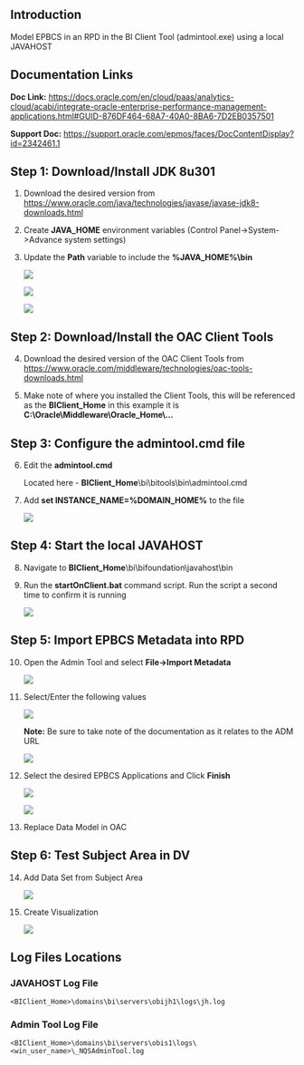 ## **Introduction**

Model EPBCS in an RPD in the BI Client Tool (admintool.exe) using a local JAVAHOST

## **Documentation Links**

**Doc Link:** <https://docs.oracle.com/en/cloud/paas/analytics-cloud/acabi/integrate-oracle-enterprise-performance-management-applications.html#GUID-876DF464-68A7-40A0-8BA6-7D2EB0357501>

**Support Doc:** <https://support.oracle.com/epmos/faces/DocContentDisplay?id=2342461.1>

## **Step 1: Download/Install JDK 8u301**

1.  Download the desired version from <https://www.oracle.com/java/technologies/javase/javase-jdk8-downloads.html>

2.  Create **JAVA\_HOME** environment variables (Control Panel-\>System-\>Advance system settings)

3.  Update the **Path** variable to include the **%JAVA\_HOME%\\bin**

    ![](images/image1.png)

    ![](images/image2.png)

    ![](images/image3.png)

## **Step 2: Download/Install the OAC Client Tools**

4.  Download the desired version of the OAC Client Tools from <https://www.oracle.com/middleware/technologies/oac-tools-downloads.html>

5.  Make note of where you installed the Client Tools, this will be referenced as the **BIClient\_Home** in this example it is **C:\\Oracle\\Middleware\\Oracle\_Home\\\...**

## **Step 3: Configure the admintool.cmd file**

6.  Edit the **admintool.cmd**

    Located here - **BIClient\_Home**\\bi\\bitools\\bin\\admintool.cmd

7.  Add **set INSTANCE\_NAME=%DOMAIN\_HOME%** to the file

    ![](images/image4.png)

## **Step 4: Start the local JAVAHOST**

8.  Navigate to **BIClient\_Home**\\bi\\bifoundation\\javahost\\bin

9.  Run the **startOnClient.bat** command script. Run the script a second time to confirm it is running

    ![](images/image5.png)

## **Step 5: Import EPBCS Metadata into RPD**

10. Open the Admin Tool and select **File-\>Import Metadata**

    ![](images/image6.png)

11. Select/Enter the following values

    ![](images/image7.png)

    **Note:** Be sure to take note of the documentation as it relates to the ADM URL

    ![](images/image8.png)

12. Select the desired EPBCS Applications and Click **Finish**

    ![](images/image9.png)

    ![](images/image10.png)

13. Replace Data Model in OAC

## **Step 6: Test Subject Area in DV**

14. Add Data Set from Subject Area

    ![](images/image11.png)

15. Create Visualization
    
    ![](images/image12.png)

## **Log Files Locations**

### JAVAHOST Log File

```
<BIClient_Home>\domains\bi\servers\obijh1\logs\jh.log
```

### Admin Tool Log File

```
<BIClient_Home>\domains\bi\servers\obis1\logs\<win_user_name>\_NQSAdminTool.log
```
